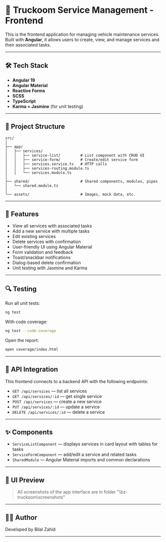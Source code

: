 # 🚗 Truckoom Service Management - Frontend

This is the frontend application for managing vehicle maintenance services. Built with **Angular**, it allows users to create, view, and manage services and their associated tasks.

---

## 🛠️ Tech Stack

- **Angular 19**
- **Angular Material**
- **Reactive Forms**
- **SCSS**
- **TypeScript**
- **Karma + Jasmine** (for unit testing)

---

## 📁 Project Structure

```
src/
│
├── app/
│   ├── services/
│   │   ├── service-list/         # List component with CRUD UI
│   │   ├── service-form/         # Create/edit service form
│   │   ├── services.service.ts   # HTTP calls
│   │   ├── services-routing.module.ts
│   │   └── services.module.ts
│
├── shared/                       # Shared components, modules, pipes
│   └── shared.module.ts
│
└── assets/                       # Images, mock data, etc.
```

---

## 🚀 Features

- View all services with associated tasks
- Add a new service with multiple tasks
- Edit existing services
- Delete services with confirmation
- User-friendly UI using Angular Material
- Form validation and feedback
- Toast/snackbar notifications
- Dialog-based delete confirmation
- Unit testing with Jasmine and Karma

---

## 🔍 Testing

Run all unit tests:

```bash
ng test
```

With code coverage:

```bash
ng test --code-coverage
```

Open the report:

```bash
open coverage/index.html
```

---

## 🔧 API Integration

This frontend connects to a backend API with the following endpoints:

- `GET /api/services` — list all services
- `GET /api/services/:id` — get single service
- `POST /api/services` — create a new service
- `PUT /api/services/:id` — update a service
- `DELETE /api/services/:id` — delete a service

---

## ✨ Components

- `ServiceListComponent` — displays services in card layout with tables for tasks
- `ServiceFormComponent` — add/edit a service and related tasks
- `SharedModule` — Angular Material imports and common declarations

---

## 📸 UI Preview

> All screenshots of the app interface are in folder "\bz-truckoom\screenshots"

---

## 👨‍💻 Author

Developed by Bilal Zahid

---
